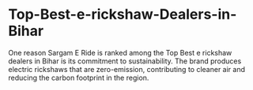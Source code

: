 # Top-Best-e-rickshaw-Dealers-in-Bihar
One reason Sargam E Ride is ranked among the Top Best e rickshaw dealers in Bihar is its commitment to sustainability. The brand produces electric rickshaws that are zero-emission, contributing to cleaner air and reducing the carbon footprint in the region. 
